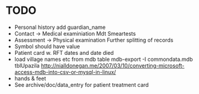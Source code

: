 # TODO

* Personal history add guardian_name
* Contact -> Medical examiniation
    Mdt
    Smeartests
* Assessment -> Physical examination
    Further splitting of records
* Symbol should have value
* Patient card w. RFT dates and date died
* load village names etc from mdb table
    mdb-export -I commondata.mdb tblUpazila
    http://nialldonegan.me/2007/03/10/converting-microsoft-access-mdb-into-csv-or-mysql-in-linux/
* hands & feet 
* See archive/doc/data_entry for patient treatment card


